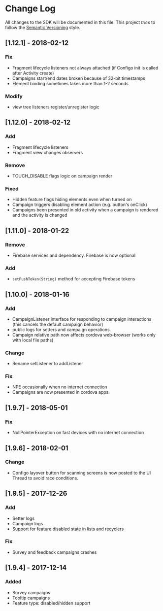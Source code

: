# Change Log
All changes to the SDK will be documented in this file.
This project *tries* to follow the [Semantic Versioning](http://semver.org) style.

## [1.12.1] - 2018-02-12
### Fix
- Fragment lifecycle listeners not always attached (if Configo init is called after Activity create)
- Campaigns start/end dates broken because of 32-bit timestamps
- Element binding sometimes takes more than 1-2 seconds

### Modify
- view tree listeners register/unregister logic

## [1.12.0] - 2018-02-12
### Add
- Fragment lifecycle listeners
- Fragment view changes observers

### Remove
- TOUCH_DISABLE flags logic on campaign render

### Fixed
- Hidden feature flags hiding elements even when turned on
- Campaign triggers disabling element action (e.g. button's onClick)
- Campaigns been presented in old activity when a campaign is rendered and the activity is changed

## [1.11.0] - 2018-01-22
### Remove
- Firebase services and dependency. Firebase is now optional

### Add
- `setPushToken(String)` method for accepting Firebase tokens

## [1.10.0] - 2018-01-16
### Add
- CampaignListener interface for responding to campaign interactions (this cancels the default campaign behavior)
- public logs for setters and campaign operations.
- Campaign relative path now affects cordova web-browser (works only with local file paths)

### Change
- Rename setListener to addListener

### Fix
- NPE occasionally when no internet connection
- Campaigns are now presented in cordova apps.

## [1.9.7] - 2018-05-01
### Fix
- NullPointerException on fast devices with no internet connection

## [1.9.6] - 2018-02-01
### Change
- Configo layover button for scanning screens is now posted to the UI Thread to avoid race conditions.

## [1.9.5] - 2017-12-26
### Add
- Setter logs
- Campaign logs
- Support for feature disabled state in lists and recyclers

### Fix
- Survey and feedback campaigns crashes

## [1.9.4] - 2017-12-14
### Added
- Survey campaigns
- Tooltip campaigns
- Feature type: disabled/hidden support
